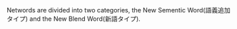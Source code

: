 Networds are divided into two categories, the New Sementic Word(語義追加タイプ) and the New Blend Word(新語タイプ).
